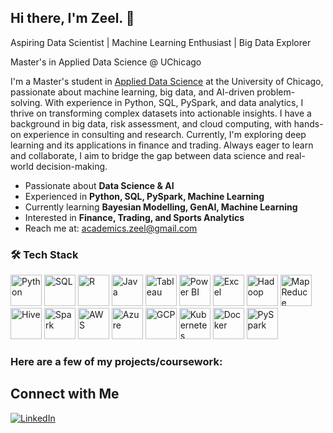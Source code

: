 <!--## Hi there 👋-->

<!--
**zeelpatel7/zeelpatel7** is a ✨ _special_ ✨ repository because its `README.md` (this file) appears on your GitHub profile.

Here are some ideas to get you started:

- 🔭 I’m currently working on ...
- 🌱 I’m currently learning ...
- 👯 I’m looking to collaborate on ...
- 🤔 I’m looking for help with ...
- 💬 Ask me about ...
- 📫 How to reach me: ...
- 😄 Pronouns: ...
- ⚡ Fun fact: ...
-->
## Hi there, I'm Zeel. 👋

Aspiring Data Scientist | Machine Learning Enthusiast | Big Data Explorer

Master's in Applied Data Science @ UChicago  

I'm a Master's student in [Applied Data Science](https://datascience.uchicago.edu/education/masters-programs/ms-in-applied-data-science/) at the University of Chicago, passionate about machine learning, big data, and AI-driven problem-solving. With experience in Python, SQL, PySpark, and data analytics, I thrive on transforming complex datasets into actionable insights. I have a background in big data, risk assessment, and cloud computing, with hands-on experience in consulting and research. Currently, I'm exploring deep learning and its applications in finance and trading. Always eager to learn and collaborate, I aim to bridge the gap between data science and real-world decision-making.

- Passionate about **Data Science & AI**  
- Experienced in **Python, SQL, PySpark, Machine Learning**  
- Currently learning **Bayesian Modelling, GenAI, Machine Learning**  
- Interested in **Finance, Trading, and Sports Analytics**  
- Reach me at: [academics.zeel@gmail.com](mailto:academics.zeel@gmail.com)

### 🛠️ Tech Stack

<p align="centre">
  <a href="https://www.python.org/"><img src="https://cdn.jsdelivr.net/gh/devicons/devicon/icons/python/python-original.svg" alt="Python" width="50"/></a>
  <a href="https://www.mysql.com/"><img src="https://cdn.jsdelivr.net/gh/devicons/devicon/icons/mysql/mysql-original.svg" alt="SQL" width="50"/></a>
  <a href="https://www.r-project.org/"><img src="https://cdn.jsdelivr.net/gh/devicons/devicon/icons/r/r-original.svg" alt="R" width="50"/></a>
  <a href="https://www.java.com/"><img src="https://cdn.jsdelivr.net/gh/devicons/devicon/icons/java/java-original.svg" alt="Java" width="50"/></a>
  <a href="https://www.tableau.com/"><img src="https://cdn.worldvectorlogo.com/logos/tableau-software.svg" alt="Tableau" width="50"/></a>
  <a href="https://powerbi.microsoft.com/"><img src="https://upload.wikimedia.org/wikipedia/commons/c/cf/New_Power_BI_Logo.svg" alt="Power BI" width="50"/></a>
  <a href="https://www.microsoft.com/en-us/microsoft-365/excel"><img src="https://upload.wikimedia.org/wikipedia/commons/7/73/Microsoft_Excel_2013-2019_logo.svg" alt="Excel" width="50"/></a>
  <a href="https://hadoop.apache.org/"><img src="https://cdn.jsdelivr.net/gh/devicons/devicon/icons/hadoop/hadoop-original.svg" alt="Hadoop" width="50"/></a>
  <a href="https://hadoop.apache.org/docs/current/hadoop-mapreduce-client/hadoop-mapreduce-client-core/MapReduceTutorial.html"><img src="https://upload.wikimedia.org/wikipedia/commons/0/09/Mapreduce-logo.png" alt="MapReduce" width="50"/></a>
  <a href="https://hive.apache.org/"><img src="https://upload.wikimedia.org/wikipedia/commons/b/bb/Apache_Hive_logo.svg" alt="Hive" width="50"/></a>
  <a href="https://spark.apache.org/"><img src="https://upload.wikimedia.org/wikipedia/commons/f/f3/Apache_Spark_logo.svg" alt="Spark" width="50"/></a>
  <a href="https://aws.amazon.com/"><img src="https://upload.wikimedia.org/wikipedia/commons/9/93/Amazon_Web_Services_Logo.svg" alt="AWS" width="50"/></a>
  <a href="https://azure.microsoft.com/"><img src="https://cdn.jsdelivr.net/gh/devicons/devicon/icons/azure/azure-original.svg" alt="Azure" width="50"/></a>
  <a href="https://cloud.google.com/"><img src="https://cdn.jsdelivr.net/gh/devicons/devicon/icons/googlecloud/googlecloud-original.svg" alt="GCP" width="50"/></a>
  <a href="https://kubernetes.io/"><img src="https://cdn.jsdelivr.net/gh/devicons/devicon/icons/kubernetes/kubernetes-plain.svg" alt="Kubernetes" width="50"/></a>
  <a href="https://www.docker.com/"><img src="https://cdn.jsdelivr.net/gh/devicons/devicon/icons/docker/docker-original.svg" alt="Docker" width="50"/></a>
  <a href="https://spark.apache.org/docs/latest/api/python/"><img src="https://upload.wikimedia.org/wikipedia/commons/f/f3/Apache_Spark_logo.svg" alt="PySpark" width="50"/></a>
</p>




### Here are a few of my projects/coursework:

## Connect with Me  
[![LinkedIn](https://img.shields.io/badge/LinkedIn-0A66C2?style=for-the-badge&logo=linkedin&logoColor=white)](https://www.linkedin.com/in/yourlinkedin)

